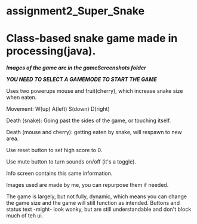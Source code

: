 # assignment2_Super_Snake 
# Class-based snake game made in processing(java).

*****Images of the game are in the gameScreenshots folder*****

*****YOU NEED TO SELECT A GAMEMODE TO START THE GAME*****

Uses two powerups mouse and fruit(cherry), which increase snake size when eaten.

Movement: W(up) A(left) S(down) D(right)

Death (snake):
	Going past the sides of the game, or touching itself.

Death (mouse and cherry):
	getting eaten by snake, will respawn to new area.

Use reset button to set high score to 0.

Use mute button to turn sounds on/off (it's a toggle).

Info screen contains this same information.
	
Images used are made by me, you can repurpose them if needed.

The game is largely, but not fully, dynamic, which means you can change the game size
and the game will still function as intended. Buttons and status text -might- look wonky,
but are still understandable and don't block much of teh ui.
